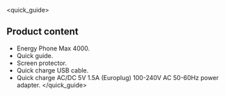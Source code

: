 <quick_guide>
## Product content

* Energy Phone Max 4000.
* Quick guide.
* Screen protector.
* Quick charge USB cable.
* Quick charge AC/DC 5V 1.5A (Europlug) 100-240V AC 50-60Hz power adapter.
</quick_guide>

